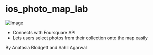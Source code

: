 # ios_photo_map_lab

![Image](http://i.imgur.com/WIwqNtn.gif)

- Connects with Foursquare API
- Lets users select photos from their collection onto the map easily

By Anatasia Blodgett and Sahil Agarwal

